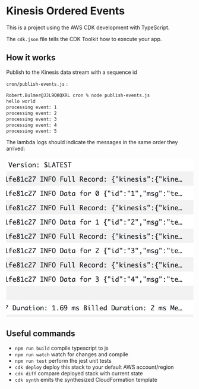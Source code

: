 # Kinesis Ordered Events

This is a project using the AWS CDK development with TypeScript.

The `cdk.json` file tells the CDK Toolkit how to execute your app.

## How it works

Publish to the Kinesis data stream with a sequence id

`cron/publish-events.js` :

```
Robert.Bulmer@JJL9QKQXRL cron % node publish-events.js
hello world
processing event: 1
processing event: 2
processing event: 3
processing event: 4
processing event: 5
```

The lambda logs should indicate the messages in the same order they arrived:

![lambda-logs](./docs/lambda-logs.png "Lambda Logs")

## Useful commands

- `npm run build` compile typescript to js
- `npm run watch` watch for changes and compile
- `npm run test` perform the jest unit tests
- `cdk deploy` deploy this stack to your default AWS account/region
- `cdk diff` compare deployed stack with current state
- `cdk synth` emits the synthesized CloudFormation template
